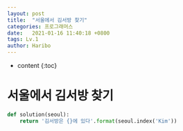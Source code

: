 ```yaml
---
layout: post
title:  "서울에서 김서방 찾기"
categories: 프로그래머스
date:   2021-01-16 11:40:18 +0800
tags: Lv.1
author: Haribo
---
```


* content
{:toc}
# 서울에서 김서방 찾기

```python
def solution(seoul):
    return '김서방은 {}에 있다'.format(seoul.index('Kim'))
```

